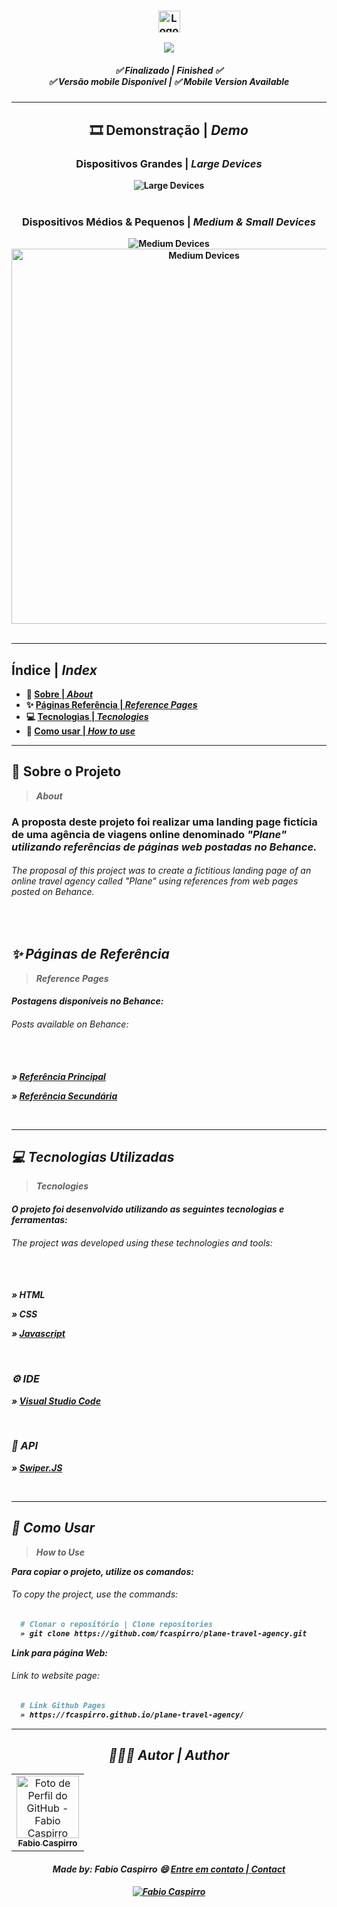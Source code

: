 <h3 align="center">
	<img height="35px" alt="Logo da agencia de viagens Plane" title="logo Plane" src="/assets/github/logo.png"/>
</h3>

<p align="center">
 <img align="center" src="https://api.visitorbadge.io/api/visitors?path=https%3A%2F%2Fgithub.com%2FFcaspirro%2Ftravel-agency-plane&countColor=%232ccce4"/>
 </p>

<h5 align="center"> 
  <b>✅ Finalizado | <i>Finished ✅</i></b><br>
  <b>✅ Versão mobile Disponível | <i> ✅ Mobile Version Available</i></b>
</h5> 

---
  
<h2 align="center"> 
  <b>🎞 Demonstração | <i>Demo</i>
</h2> 

<h3 align="center"> 
  <b>Dispositivos Grandes | <i>Large Devices</i>
</h3> 

 <div align="center">
   <img width="auto" alt="Large Devices" title="Página Web" src="/assets/github/large-devices.png"/> 
 </div><br>
 
 <h3 align="center"> 
  <b>Dispositivos Médios & Pequenos | <i>Medium & Small Devices</i>
</h3> 

 <div align="center">
   <img align="top" width="auto" alt="Medium Devices" title="Página Web" src="/assets/github/medium-devices.png"/> 
   <img align="top" width="auto" height="600px" alt="Medium Devices" title="Página Web" src="/assets/github/small-devices.png"/> 
 </div><br>
  
---
 
<h2 align="left"> 
  <b>Índice</b> | <i>Index</i>
</h2> 
  
- :book: [Sobre | <i>About</i>](#book-sobre-o-projeto)
- :sparkles: [Páginas Referência | <i>Reference Pages</i>](#sparkles-páginas-de-referência)
- :computer: [Tecnologias | <i>Tecnologies</i>](#computer-tecnologias-utilizadas)
- :mag_right: [Como usar | <i>How to use</i>](#mag_right-como-usar)
  
---

## :book: Sobre o Projeto
><i>About</i> 

<h3>
A proposta deste projeto foi realizar uma landing page fictícia de uma agência de viagens online denominado <i>"Plane" utilizando referências de páginas web postadas no Behance.</i>
</h3>

<em>
  <h6>
The proposal of this project was to create a fictitious landing page of an online travel agency called <i>"Plane" using references from web pages posted on Behance.
  </h6>
</em><br>

## :sparkles: Páginas de Referência
><i>Reference Pages</i> 

<h4>
Postagens disponíveis no Behance:
</h4>

<em>
  <h6>
    Posts available on Behance: <br><br><br>
  </h6>
</em>

» [Referência Principal](https://www.behance.net/gallery/68120117/5-Beautiful-Travel-Website-Designs-for-Your-Inspiration/modules/398209719)

» [Referência Secundária](https://www.behance.net/gallery/131178505/Travel-Landing-Page-UI-Design)


<br>

---

## :computer: Tecnologias Utilizadas
><i>Tecnologies</i> 
  
<h4>
O projeto foi desenvolvido utilizando as seguintes tecnologias e ferramentas:
</h4>

<em>
  <h6>
    The project was developed using these technologies and tools: <br><br><br>
  </h6>
</em>

<p>
» HTML
</p>
<p>
» CSS
</p>
</p>
  
 » [Javascript](https://javascript.com)
  
</p><br>


### ⚙ IDE
  
<p>
  
 » [Visual Studio Code](https://code.visualstudio.com/)
  
<p><br>

### :rocket: API
  
<p>
  
 » [Swiper.JS](https://swiperjs.com/swiper-api)
  
<p><br>
 
---

## :mag_right: Como Usar
><i>How to Use</i> 
  
Para copiar o projeto, utilize os comandos:
 <em>
  <h6>
  To copy the project, use the commands:
  </h6>
</em>

```bash
  # Clonar o repositório | Clone repositories
  » git clone https://github.com/fcaspirro/plane-travel-agency.git
```

Link para página Web:
 <em>
  <h6>
  Link to website page:
  </h6>
</em>
  
```bash  
  # Link Github Pages
  » https://fcaspirro.github.io/plane-travel-agency/
```
---

<div align="center">

## 👩🏻‍💻 Autor | <i>Author</i> <br>

  <table>
    <tr>
      <td align="center">
        <a href="https://github.com/fcaspirro">
          <img src="https://avatars.githubusercontent.com/u/89426460?v=4" width="100px;" title="Autor Fabio Caspirro" alt="Foto de Perfil do GitHub - Fabio Caspirro"/><br>
          <sub>
            <b>Fabio Caspirro</b>
          </sub>
        </a>
      </td>
    </tr>
  </table>
</div>
 
<h4 align="center">
Made by: Fabio Caspirro 😄 <a href="mailto:fabio_caspirro@hotmail.com">Entre em contato | <i>Contact</i></a>
</h4>
<p align="center">
  <a href="https://www.linkedin.com/in/fabio-caspirro/">
    <img alt="Fabio Caspirro" src="https://img.shields.io/badge/LinkedIn-Fabio_Caspirro-0e76a8?style=flat&logoColor=white&logo=linkedin">
  </a>
